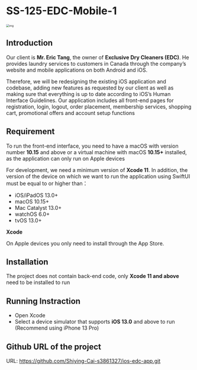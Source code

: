 # SS-125-EDC-Mobile-1

<img src="https://lh4.googleusercontent.com/dMmRHWJRs7e59nwGqHI-bynl9JRcgyKC01U8cq2J1wsbhAtB9TkSCRIfudVljBYOK6wQNOx5KZq_mT-aB3SVPXaCnbvD7kqU-wSHT9jDsl4pZces5Du0jK1diWEYiLKzR4D3oPTpCbquVQIEoJA2ezdEJWSVbs9zzgqBiBOR5EjOzyFKUE-Pxnpc12sNegxfCztY5iHkFw" alt="img" style="zoom:50%;" />



## Introduction

Our client is **Mr. Eric Tang**, the owner of **Exclusive Dry Cleaners (EDC)**. He provides laundry services to customers in Canada through the company’s website and mobile applications on both Android and iOS.

Therefore, we will be redesigning the existing iOS application and codebase, adding new features as requested by our client as well as making sure that everything is up to date according to iOS’s Human Interface Guidelines. Our application includes all front-end pages for registration, login, logout, order placement, membership services, shopping cart, promotional offers and account setup functions



## Requirement

To run the front-end interface, you need to have a macOS with version number **10.15** and above or a virtual machine with macOS **10.15+** installed, as the application can only run on Apple devices

For development, we need a minimum version of **Xcode 11**. In addition, the version of the device on which we want to run the application using SwiftUI must be equal to or higher than：

- iOS/iPadOS 13.0+
- macOS 10.15+
- Mac Catalyst 13.0+
- watchOS 6.0+
- tvOS 13.0+

**Xcode**

On Apple devices you only need to install through the App Store.



## Installation

The project does not contain back-end code, only **Xcode 11 and above** need to be installed to run



## Running Instraction

* Open Xcode
* Select a device simulator that supports **iOS 13.0** and above to run (Recommend using iPhone 13 Pro)



## Github URL of the project

URL: https://github.com/Shiying-Cai-s3861327/ios-edc-app.git



